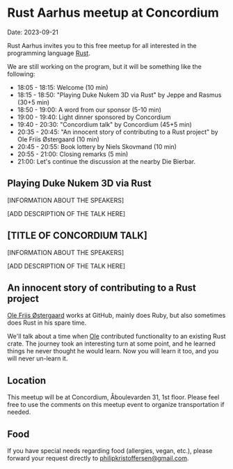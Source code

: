 # Rust Aarhus meetup at Concordium
Date: 2023-09-21

Rust Aarhus invites you to this free meetup for all interested in the programming language [Rust].

We are still working on the program, but it will be something like the following:

- 18:05 - 18:15: Welcome (10 min)
- 18:15 - 18:50: "Playing Duke Nukem 3D via Rust" by Jeppe and Rasmus (30+5 min)
- 18:50 - 19:00: A word from our sponsor (5-10 min)
- 19:00 - 19:40: Light dinner sponsored by Concordium
- 19:40 - 20:30: "Concordium talk" by Concordium (45+5 min)
- 20:35 - 20:45: "An innocent story of contributing to a Rust project" by Ole Friis Østergaard (10 min)
- 20:45 - 20:55: Book lottery by Niels Skovmand (10 min)
- 20:55 - 21:00: Closing remarks (5 min)
- 21:00: Let's continue the discussion at the nearby Die Bierbar.

## Playing Duke Nukem 3D via Rust
[INFORMATION ABOUT THE SPEAKERS]

[ADD DESCRIPTION OF THE TALK HERE]

## [TITLE OF CONCORDIUM TALK]
[INFORMATION ABOUT THE SPEAKERS]

[ADD DESCRIPTION OF THE TALK HERE]

## An innocent story of contributing to a Rust project
[Ole Friis Østergaard][ofo] works at GitHub, mainly does Ruby, but also sometimes does Rust in his spare time.

We'll talk about a time when [Ole][ofo] contributed functionality to an existing Rust crate. The journey took an interesting turn at some point, and he learned things he never thought he would learn. Now you will learn it too, and you will never un-learn it.

## Location
This meetup will be at Concordium, Åboulevarden 31, 1st floor. Please feel free to use the comments on this meetup event to organize transportation if needed.

## Food
If you have special needs regarding food (allergies, vegan, etc.), please forward your request directly to philipkristoffersen@gmail.com.


[rust]: https://www.rust-lang.org/
[ofo]: https://github.com/olefriis
